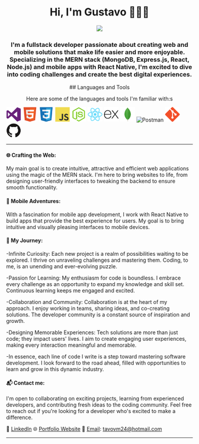 <div align="center">
  <h1>Hi, I'm Gustavo 👋🧑‍💻</h1>
  <img src="https://cms-assets.themuse.com/media/lead/_1200x630_crop_center-center_82_none/01212022-1047259374-coding-classes_scanrail.jpg?mtime=1642798879" width=300/>

<h3>I'm a fullstack developer passionate about creating web and mobile solutions that make life easier and more enjoyable. Specializing in the MERN stack (MongoDB, Express.js, React, Node.js) and mobile apps with React Native, I'm excited to dive into coding challenges and create the best digital experiences.</h3>
## Languages and Tools

Here are some of the languages and tools I'm familiar with:s

<p align="left">
  <img src="https://github.com/devicons/devicon/blob/master/icons/visualstudio/visualstudio-plain.svg" alt="Visual Studio Code" width="40" height="40"/>
  <img src="https://github.com/devicons/devicon/blob/master/icons/html5/html5-original.svg" alt="HTML5" width="40" height="40"/>
  <img src="https://github.com/devicons/devicon/blob/master/icons/css3/css3-original.svg" alt="CSS3" width="40" height="40"/>
  <img src="https://github.com/devicons/devicon/blob/master/icons/javascript/javascript-original.svg" alt="JavaScript" width="40" height="40"/>
  <img src="https://github.com/devicons/devicon/blob/master/icons/nodejs/nodejs-original.svg" alt="Node.js" width="40" height="40"/>
  <img src="https://github.com/devicons/devicon/blob/master/icons/react/react-original.svg" alt="React" width="40" height="40"/>
  <img src="https://github.com/devicons/devicon/blob/master/icons/express/express-original.svg" alt="Express.js" width="40" height="40"/>
  <img src="https://github.com/devicons/devicon/blob/master/icons/mongodb/mongodb-original.svg" alt="MongoDB" width="40" height="40"/>
  <img src="https://www.vectorlogo.zone/logos/getpostman/getpostman-icon.svg" alt="Postman" width="40" height="40"/>
  <img src="https://github.com/devicons/devicon/blob/master/icons/git/git-original.svg" alt="Git" width="40" height="40"/>
  <img src="https://github.com/devicons/devicon/blob/master/icons/github/github-original.svg" alt="GitHub" width="40" height="40"/>
</p>
</div>

---

#### 🌐 Crafting the Web:
My main goal is to create intuitive, attractive and efficient web applications using the magic of the MERN stack. I'm here to bring websites to life, from designing user-friendly interfaces to tweaking the backend to ensure smooth functionality.

#### 📱 Mobile Adventures:
With a fascination for mobile app development, I work with React Native to build apps that provide the best experience for users. My goal is to bring intuitive and visually pleasing interfaces to mobile devices.

#### 🌟 My Journey:
-Infinite Curiosity: Each new project is a realm of possibilities waiting to be explored. I thrive on unraveling challenges and mastering them. Coding, to me, is an unending and ever-evolving puzzle.

-Passion for Learning: My enthusiasm for code is boundless. I embrace every challenge as an opportunity to expand my knowledge and skill set. Continuous learning keeps me engaged and excited.

-Collaboration and Community: Collaboration is at the heart of my approach. I enjoy working in teams, sharing ideas, and co-creating solutions. The developer community is a constant source of inspiration and growth.

-Designing Memorable Experiences: Tech solutions are more than just code; they impact users' lives. I aim to create engaging user experiences, making every interaction meaningful and memorable.

-In essence, each line of code I write is a step toward mastering software development. I look forward to the road ahead, filled with opportunities to learn and grow in this dynamic industry.

#### 📬 Contact me:
I'm open to collaborating on exciting projects, learning from experienced developers, and contributing fresh ideas to the coding community. Feel free to reach out if you're looking for a developer who's excited to make a difference.

🔗 [LinkedIn](https://www.linkedin.com/in/gustavo-alexander-v%C3%A1squez-more-94b2b923a/)
🌐 [Portfolio Website](https://www.your-portfolio.com)
📧 [Email](mailto:tavovm24@hotmail.com): tavovm24@hotmail.com

---

<!--
**Gustavo-Alexander-Vasquez-More/Gustavo-Alexander-Vasquez-More** is a ✨ _special_ ✨ repository because its `README.md` (this file) appears on your GitHub profile.
-->
